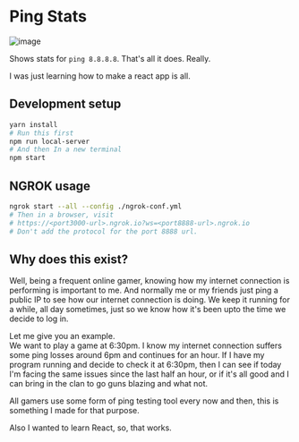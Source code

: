 # Ping Stats

![image](https://i.snag.gy/9Bgtpz.jpg)

Shows stats for `ping 8.8.8.8`.
That's all it does.
Really.

I was just learning how to make a react app is all.


## Development setup
```bash
yarn install
# Run this first
npm run local-server
# And then In a new terminal
npm start
```

## NGROK usage
```bash
ngrok start --all --config ./ngrok-conf.yml
# Then in a browser, visit
# https://<port3000-url>.ngrok.io?ws=<port8888-url>.ngrok.io
# Don't add the protocol for the port 8888 url.
```

## Why does this exist?
Well, being a frequent online gamer, knowing how my internet connection is performing is important to me. And normally me or my friends just ping a public IP to see how our internet connection is doing. We keep it running for a while, all day sometimes, just so we know how it's been upto the time we decide to log in. 

Let me give you an example.  
We want to play a game at 6:30pm. I know my internet connection suffers some ping losses around 6pm and continues for an hour. If I have my program running and decide to check it at 6:30pm, then I can see if today I'm facing the same issues since the last half an hour, or if it's all good and I can bring in the clan to go guns blazing and what not.

All gamers use some form of ping testing tool every now and then, this is something I made for that purpose.

Also I wanted to learn React, so, that works.
